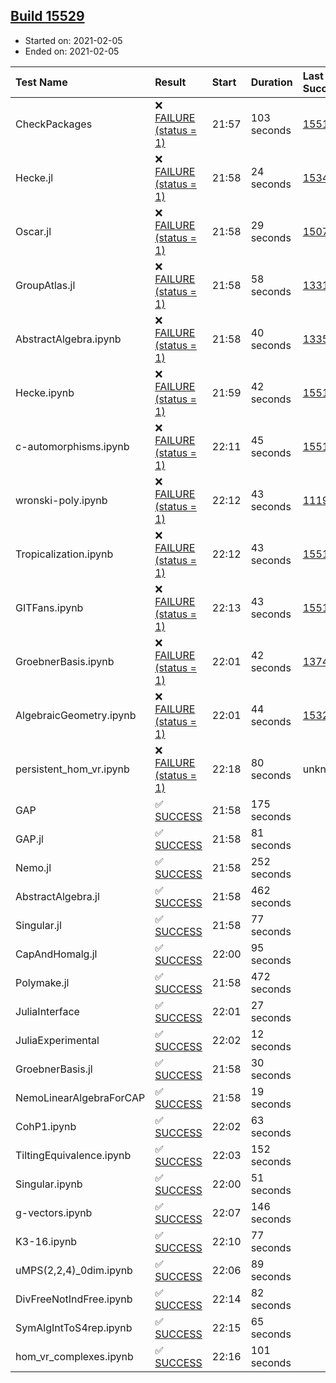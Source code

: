 ## [Build 15529](https://oscarci.mathematik.uni-kl.de/job/oscar/15529/)

* Started on: 2021-02-05
* Ended on: 2021-02-05

| Test Name    | Result | Start | Duration | Last Success | First Failure |
|:-------------|:-------|:------|:---------|:-------------|:--------------|
| CheckPackages | ❌ [FAILURE (status = 1)](https://oscarci.mathematik.uni-kl.de/job/oscar/15529/artifact/logs/build-15529/CheckPackages.log) | 21:57 | 103 seconds | [15514](https://oscarci.mathematik.uni-kl.de/job/oscar/15514/) | [15515](https://oscarci.mathematik.uni-kl.de/job/oscar/15515/) |
| Hecke.jl | ❌ [FAILURE (status = 1)](https://oscarci.mathematik.uni-kl.de/job/oscar/15529/artifact/logs/build-15529/Hecke.jl.log) | 21:58 | 24 seconds | [15344](https://oscarci.mathematik.uni-kl.de/job/oscar/15344/) | [15348](https://oscarci.mathematik.uni-kl.de/job/oscar/15348/) |
| Oscar.jl | ❌ [FAILURE (status = 1)](https://oscarci.mathematik.uni-kl.de/job/oscar/15529/artifact/logs/build-15529/Oscar.jl.log) | 21:58 | 29 seconds | [15079](https://oscarci.mathematik.uni-kl.de/job/oscar/15079/) | [15080](https://oscarci.mathematik.uni-kl.de/job/oscar/15080/) |
| GroupAtlas.jl | ❌ [FAILURE (status = 1)](https://oscarci.mathematik.uni-kl.de/job/oscar/15529/artifact/logs/build-15529/GroupAtlas.jl.log) | 21:58 | 58 seconds | [13311](https://oscarci.mathematik.uni-kl.de/job/oscar/13311/) | [13312](https://oscarci.mathematik.uni-kl.de/job/oscar/13312/) |
| AbstractAlgebra.ipynb | ❌ [FAILURE (status = 1)](https://oscarci.mathematik.uni-kl.de/job/oscar/15529/artifact/logs/build-15529/AbstractAlgebra.ipynb.log) | 21:58 | 40 seconds | [13355](https://oscarci.mathematik.uni-kl.de/job/oscar/13355/) | [13356](https://oscarci.mathematik.uni-kl.de/job/oscar/13356/) |
| Hecke.ipynb | ❌ [FAILURE (status = 1)](https://oscarci.mathematik.uni-kl.de/job/oscar/15529/artifact/logs/build-15529/Hecke.ipynb.log) | 21:59 | 42 seconds | [15514](https://oscarci.mathematik.uni-kl.de/job/oscar/15514/) | [15515](https://oscarci.mathematik.uni-kl.de/job/oscar/15515/) |
| c-automorphisms.ipynb | ❌ [FAILURE (status = 1)](https://oscarci.mathematik.uni-kl.de/job/oscar/15529/artifact/logs/build-15529/c-automorphisms.ipynb.log) | 22:11 | 45 seconds | [15514](https://oscarci.mathematik.uni-kl.de/job/oscar/15514/) | [15515](https://oscarci.mathematik.uni-kl.de/job/oscar/15515/) |
| wronski-poly.ipynb | ❌ [FAILURE (status = 1)](https://oscarci.mathematik.uni-kl.de/job/oscar/15529/artifact/logs/build-15529/wronski-poly.ipynb.log) | 22:12 | 43 seconds | [11192](https://oscarci.mathematik.uni-kl.de/job/oscar/11192/) | [11193](https://oscarci.mathematik.uni-kl.de/job/oscar/11193/) |
| Tropicalization.ipynb | ❌ [FAILURE (status = 1)](https://oscarci.mathematik.uni-kl.de/job/oscar/15529/artifact/logs/build-15529/Tropicalization.ipynb.log) | 22:12 | 43 seconds | [15514](https://oscarci.mathematik.uni-kl.de/job/oscar/15514/) | [15515](https://oscarci.mathematik.uni-kl.de/job/oscar/15515/) |
| GITFans.ipynb | ❌ [FAILURE (status = 1)](https://oscarci.mathematik.uni-kl.de/job/oscar/15529/artifact/logs/build-15529/GITFans.ipynb.log) | 22:13 | 43 seconds | [15514](https://oscarci.mathematik.uni-kl.de/job/oscar/15514/) | [15515](https://oscarci.mathematik.uni-kl.de/job/oscar/15515/) |
| GroebnerBasis.ipynb | ❌ [FAILURE (status = 1)](https://oscarci.mathematik.uni-kl.de/job/oscar/15529/artifact/logs/build-15529/GroebnerBasis.ipynb.log) | 22:01 | 42 seconds | [13748](https://oscarci.mathematik.uni-kl.de/job/oscar/13748/) | [13749](https://oscarci.mathematik.uni-kl.de/job/oscar/13749/) |
| AlgebraicGeometry.ipynb | ❌ [FAILURE (status = 1)](https://oscarci.mathematik.uni-kl.de/job/oscar/15529/artifact/logs/build-15529/AlgebraicGeometry.ipynb.log) | 22:01 | 44 seconds | [15322](https://oscarci.mathematik.uni-kl.de/job/oscar/15322/) | [15323](https://oscarci.mathematik.uni-kl.de/job/oscar/15323/) |
| persistent_hom_vr.ipynb | ❌ [FAILURE (status = 1)](https://oscarci.mathematik.uni-kl.de/job/oscar/15529/artifact/logs/build-15529/persistent_hom_vr.ipynb.log) | 22:18 | 80 seconds | unknown | unknown |
| GAP | ✅ [SUCCESS](https://oscarci.mathematik.uni-kl.de/job/oscar/15529/artifact/logs/build-15529/GAP.log) | 21:58 | 175 seconds |  |  |
| GAP.jl | ✅ [SUCCESS](https://oscarci.mathematik.uni-kl.de/job/oscar/15529/artifact/logs/build-15529/GAP.jl.log) | 21:58 | 81 seconds |  |  |
| Nemo.jl | ✅ [SUCCESS](https://oscarci.mathematik.uni-kl.de/job/oscar/15529/artifact/logs/build-15529/Nemo.jl.log) | 21:58 | 252 seconds |  |  |
| AbstractAlgebra.jl | ✅ [SUCCESS](https://oscarci.mathematik.uni-kl.de/job/oscar/15529/artifact/logs/build-15529/AbstractAlgebra.jl.log) | 21:58 | 462 seconds |  |  |
| Singular.jl | ✅ [SUCCESS](https://oscarci.mathematik.uni-kl.de/job/oscar/15529/artifact/logs/build-15529/Singular.jl.log) | 21:58 | 77 seconds |  |  |
| CapAndHomalg.jl | ✅ [SUCCESS](https://oscarci.mathematik.uni-kl.de/job/oscar/15529/artifact/logs/build-15529/CapAndHomalg.jl.log) | 22:00 | 95 seconds |  |  |
| Polymake.jl | ✅ [SUCCESS](https://oscarci.mathematik.uni-kl.de/job/oscar/15529/artifact/logs/build-15529/Polymake.jl.log) | 21:58 | 472 seconds |  |  |
| JuliaInterface | ✅ [SUCCESS](https://oscarci.mathematik.uni-kl.de/job/oscar/15529/artifact/logs/build-15529/JuliaInterface.log) | 22:01 | 27 seconds |  |  |
| JuliaExperimental | ✅ [SUCCESS](https://oscarci.mathematik.uni-kl.de/job/oscar/15529/artifact/logs/build-15529/JuliaExperimental.log) | 22:02 | 12 seconds |  |  |
| GroebnerBasis.jl | ✅ [SUCCESS](https://oscarci.mathematik.uni-kl.de/job/oscar/15529/artifact/logs/build-15529/GroebnerBasis.jl.log) | 21:58 | 30 seconds |  |  |
| NemoLinearAlgebraForCAP | ✅ [SUCCESS](https://oscarci.mathematik.uni-kl.de/job/oscar/15529/artifact/logs/build-15529/NemoLinearAlgebraForCAP.log) | 21:58 | 19 seconds |  |  |
| CohP1.ipynb | ✅ [SUCCESS](https://oscarci.mathematik.uni-kl.de/job/oscar/15529/artifact/logs/build-15529/CohP1.ipynb.log) | 22:02 | 63 seconds |  |  |
| TiltingEquivalence.ipynb | ✅ [SUCCESS](https://oscarci.mathematik.uni-kl.de/job/oscar/15529/artifact/logs/build-15529/TiltingEquivalence.ipynb.log) | 22:03 | 152 seconds |  |  |
| Singular.ipynb | ✅ [SUCCESS](https://oscarci.mathematik.uni-kl.de/job/oscar/15529/artifact/logs/build-15529/Singular.ipynb.log) | 22:00 | 51 seconds |  |  |
| g-vectors.ipynb | ✅ [SUCCESS](https://oscarci.mathematik.uni-kl.de/job/oscar/15529/artifact/logs/build-15529/g-vectors.ipynb.log) | 22:07 | 146 seconds |  |  |
| K3-16.ipynb | ✅ [SUCCESS](https://oscarci.mathematik.uni-kl.de/job/oscar/15529/artifact/logs/build-15529/K3-16.ipynb.log) | 22:10 | 77 seconds |  |  |
| uMPS(2,2,4)_0dim.ipynb | ✅ [SUCCESS](https://oscarci.mathematik.uni-kl.de/job/oscar/15529/artifact/logs/build-15529/uMPS-2-2-4-_0dim.ipynb.log) | 22:06 | 89 seconds |  |  |
| DivFreeNotIndFree.ipynb | ✅ [SUCCESS](https://oscarci.mathematik.uni-kl.de/job/oscar/15529/artifact/logs/build-15529/DivFreeNotIndFree.ipynb.log) | 22:14 | 82 seconds |  |  |
| SymAlgIntToS4rep.ipynb | ✅ [SUCCESS](https://oscarci.mathematik.uni-kl.de/job/oscar/15529/artifact/logs/build-15529/SymAlgIntToS4rep.ipynb.log) | 22:15 | 65 seconds |  |  |
| hom_vr_complexes.ipynb | ✅ [SUCCESS](https://oscarci.mathematik.uni-kl.de/job/oscar/15529/artifact/logs/build-15529/hom_vr_complexes.ipynb.log) | 22:16 | 101 seconds |  |  |

